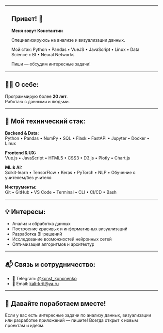 <table>
  <tr>
    <td align="center">
      <img src="https://github.com/kalikrit/kalikrit/blob/main/ya_pidj.jpg?raw=true" width="160" alt="Аватар" />
    </td>
    <td valign="top" width="500">
      <h2>Привет! 👋</h2>
      <p><strong>Меня зовут Константин</strong></p>
      <p>Специализируюсь на анализе и визуализации данных.<p>
      <p>Мой стэк: Python • Pandas • VueJS • JavaScript • Linux • Data Science • BI • Neural Networks</p>
      </p> Пиши — обсудим интересные задачи!</p>
    </td>
  </tr>
</table>

## 👨‍💻 О себе:
Программирую более **20 лет**.  
Работаю с данными и людьми.

---

## 🔧 Мой технический стэк:

**Backend & Data:**  
Python • Pandas • NumPy • SQL • Flask • FastAPI • Jupyter • Docker • Linux  

**Frontend & UX:**  
Vue.js • JavaScript • HTML5 • CSS3 • D3.js • Plotly • Chart.js  

**ML & AI:**  
Scikit-learn • TensorFlow • Keras • PyTorch • NLP • Обучение с учителем/без учителя  

**Инструменты:**  
Git • GitHub • VS Code • Terminal • CLI • CI/CD • Bash  

---

## 💡 Интересы:
- Анализ и обработка данных
- Построение красивых и информативных визуализаций
- Разработка BI-решений
- Исследование возможностей нейронных сетей
- Оптимизация алгоритмов и архитектур

---

## 📬 Связь и сотрудничество:

- 📮 Telegram: [@konst_kononenko](https://t.me/konst_kononenko )
- 📧 Email: [kali-krit@ya.ru](mailto:kali-krit@ya.ru)

---

## 🚀 Давайте поработаем вместе!
Если у вас есть интересные задачи по анализу данных, визуализации или разработке приложений — пишите! Всегда открыт к новым проектам и идеям.
